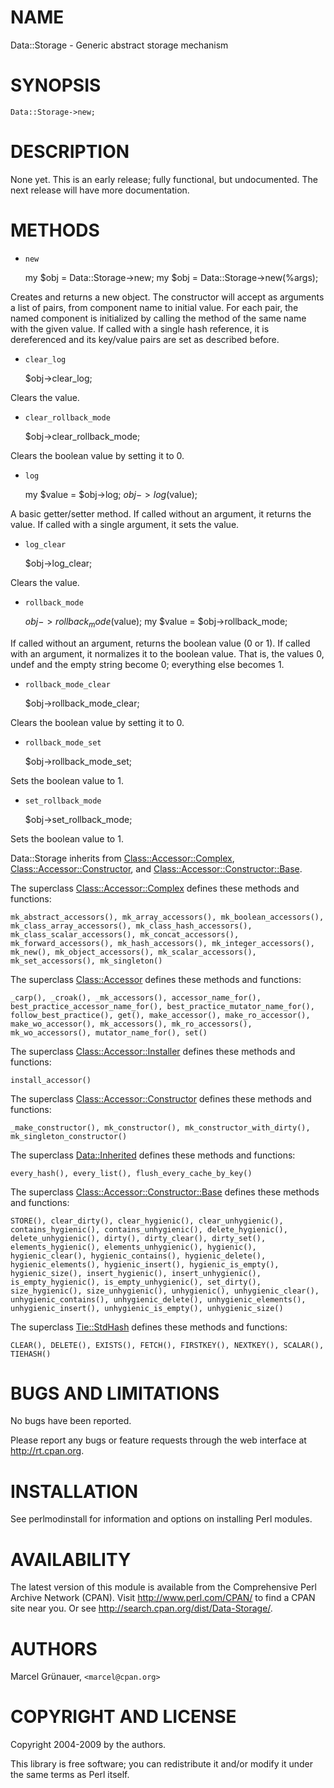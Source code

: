 # NAME

Data::Storage - Generic abstract storage mechanism

# SYNOPSIS

    Data::Storage->new;

# DESCRIPTION

None yet. This is an early release; fully functional, but undocumented. The
next release will have more documentation.

# METHODS

- `new`

    my $obj = Data::Storage->new;
    my $obj = Data::Storage->new(%args);

Creates and returns a new object. The constructor will accept as arguments a
list of pairs, from component name to initial value. For each pair, the named
component is initialized by calling the method of the same name with the given
value. If called with a single hash reference, it is dereferenced and its
key/value pairs are set as described before.

- `clear_log`

    $obj->clear_log;

Clears the value.

- `clear_rollback_mode`

    $obj->clear_rollback_mode;

Clears the boolean value by setting it to 0.

- `log`

    my $value = $obj->log;
    $obj->log($value);

A basic getter/setter method. If called without an argument, it returns the
value. If called with a single argument, it sets the value.

- `log_clear`

    $obj->log_clear;

Clears the value.

- `rollback_mode`

    $obj->rollback_mode($value);
    my $value = $obj->rollback_mode;

If called without an argument, returns the boolean value (0 or 1). If called
with an argument, it normalizes it to the boolean value. That is, the values
0, undef and the empty string become 0; everything else becomes 1.

- `rollback_mode_clear`

    $obj->rollback_mode_clear;

Clears the boolean value by setting it to 0.

- `rollback_mode_set`

    $obj->rollback_mode_set;

Sets the boolean value to 1.

- `set_rollback_mode`

    $obj->set_rollback_mode;

Sets the boolean value to 1.

Data::Storage inherits from [Class::Accessor::Complex](http://search.cpan.org/search?mode=module&query=Class::Accessor::Complex),
[Class::Accessor::Constructor](http://search.cpan.org/search?mode=module&query=Class::Accessor::Constructor), and [Class::Accessor::Constructor::Base](http://search.cpan.org/search?mode=module&query=Class::Accessor::Constructor::Base).

The superclass [Class::Accessor::Complex](http://search.cpan.org/search?mode=module&query=Class::Accessor::Complex) defines these methods and
functions:

    mk_abstract_accessors(), mk_array_accessors(), mk_boolean_accessors(),
    mk_class_array_accessors(), mk_class_hash_accessors(),
    mk_class_scalar_accessors(), mk_concat_accessors(),
    mk_forward_accessors(), mk_hash_accessors(), mk_integer_accessors(),
    mk_new(), mk_object_accessors(), mk_scalar_accessors(),
    mk_set_accessors(), mk_singleton()

The superclass [Class::Accessor](http://search.cpan.org/search?mode=module&query=Class::Accessor) defines these methods and functions:

    _carp(), _croak(), _mk_accessors(), accessor_name_for(),
    best_practice_accessor_name_for(), best_practice_mutator_name_for(),
    follow_best_practice(), get(), make_accessor(), make_ro_accessor(),
    make_wo_accessor(), mk_accessors(), mk_ro_accessors(),
    mk_wo_accessors(), mutator_name_for(), set()

The superclass [Class::Accessor::Installer](http://search.cpan.org/search?mode=module&query=Class::Accessor::Installer) defines these methods and
functions:

    install_accessor()

The superclass [Class::Accessor::Constructor](http://search.cpan.org/search?mode=module&query=Class::Accessor::Constructor) defines these methods and
functions:

    _make_constructor(), mk_constructor(), mk_constructor_with_dirty(),
    mk_singleton_constructor()

The superclass [Data::Inherited](http://search.cpan.org/search?mode=module&query=Data::Inherited) defines these methods and functions:

    every_hash(), every_list(), flush_every_cache_by_key()

The superclass [Class::Accessor::Constructor::Base](http://search.cpan.org/search?mode=module&query=Class::Accessor::Constructor::Base) defines these methods
and functions:

    STORE(), clear_dirty(), clear_hygienic(), clear_unhygienic(),
    contains_hygienic(), contains_unhygienic(), delete_hygienic(),
    delete_unhygienic(), dirty(), dirty_clear(), dirty_set(),
    elements_hygienic(), elements_unhygienic(), hygienic(),
    hygienic_clear(), hygienic_contains(), hygienic_delete(),
    hygienic_elements(), hygienic_insert(), hygienic_is_empty(),
    hygienic_size(), insert_hygienic(), insert_unhygienic(),
    is_empty_hygienic(), is_empty_unhygienic(), set_dirty(),
    size_hygienic(), size_unhygienic(), unhygienic(), unhygienic_clear(),
    unhygienic_contains(), unhygienic_delete(), unhygienic_elements(),
    unhygienic_insert(), unhygienic_is_empty(), unhygienic_size()

The superclass [Tie::StdHash](http://search.cpan.org/search?mode=module&query=Tie::StdHash) defines these methods and functions:

    CLEAR(), DELETE(), EXISTS(), FETCH(), FIRSTKEY(), NEXTKEY(), SCALAR(),
    TIEHASH()

# BUGS AND LIMITATIONS

No bugs have been reported.

Please report any bugs or feature requests through the web interface at
<http://rt.cpan.org>.

# INSTALLATION

See perlmodinstall for information and options on installing Perl modules.

# AVAILABILITY

The latest version of this module is available from the Comprehensive Perl
Archive Network (CPAN). Visit <http://www.perl.com/CPAN/> to find a CPAN
site near you. Or see <http://search.cpan.org/dist/Data-Storage/>.

# AUTHORS

Marcel Gr&uuml;nauer, `<marcel@cpan.org>`

# COPYRIGHT AND LICENSE

Copyright 2004-2009 by the authors.

This library is free software; you can redistribute it and/or modify
it under the same terms as Perl itself.
